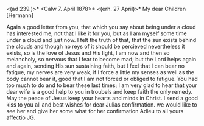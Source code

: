 <(ad 239.)>* <Calw 7. April 1878>*
 <(erh. 27 April)>*
My dear Children [Hermann]

Again a good letter from you, that which you say about being under a cloud has interested me, not that I like it for you, but as I am myself some time under a cloud and just now. I felt the truth of that, that the sun exists behind the clouds and though no reys of it should be percieved nevertheless it exists, so is the love of Jesus and His light, I am now and then so melancholy, so nervous that I fear to become mad; but the Lord helps again and again, sending His sun sustaining faith, but I feel that I can bear no fatigue, my nerves are very weak, if I force a little my senses as well as the body cannot bear it, good that I am not forced or obliged to fatigue. 
You had too much to do and to bear these last times; I am very glad to hear that your dear wife is a good help to you in troubels and keep faith the only remedy. May the peace of Jesus keep your hearts and minds in Christ. 
I send a good kiss to you all and best wishes for dear Julias confirmation. we would like to see her and give her some what for her confirmation 
Adieu to all
 yours affectio JG.
